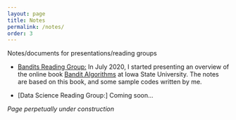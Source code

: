```yaml
---
layout: page
title: Notes
permalink: /notes/
order: 3
---
```


Notes/documents for presentations/reading groups

* [Bandits Reading Group:](Bandits.html) In July 2020, I started presenting an overview of the online book [Bandit Algorithms](https://banditalgs.com/about/) at Iowa State University. The notes are based on this book, and some sample codes written by me. 

* [Data Science Reading Group:] Coming soon...




*Page perpetually under construction*
